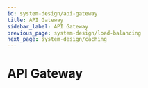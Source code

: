 ```yaml
---
id: system-design/api-gateway
title: API Gateway
sidebar_label: API Gateway
previous_page: system-design/load-balancing
next_page: system-design/caching
---
```


# API Gateway